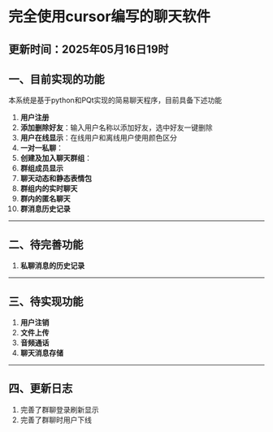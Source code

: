 # 完全使用cursor编写的聊天软件

**更新时间：2025年05月16日19时**
------
## 一、目前实现的功能
本系统是基于python和PQt实现的简易聊天程序，目前具备下述功能
1. **用户注册**
2. **添加删除好友**：输入用户名称以添加好友，选中好友一键删除
3. **用户在线显示**：在线用户和离线用户使用颜色区分
4. **一对一私聊**：
5. **创建及加入聊天群组**：
6. **群组成员显示**
7. **聊天动态和静态表情包**
8. **群组内的实时聊天**
9. **群内的匿名聊天**
10. **群消息历史记录**

------
## 二、待完善功能
1. **私聊消息的历史记录**


------
## 三、待实现功能
1. **用户注销**
2. **文件上传**
3. **音频通话**
4. **聊天消息存储**
------
## 四、更新日志
1. 完善了群聊登录刷新显示
2. 完善了群聊时用户下线
